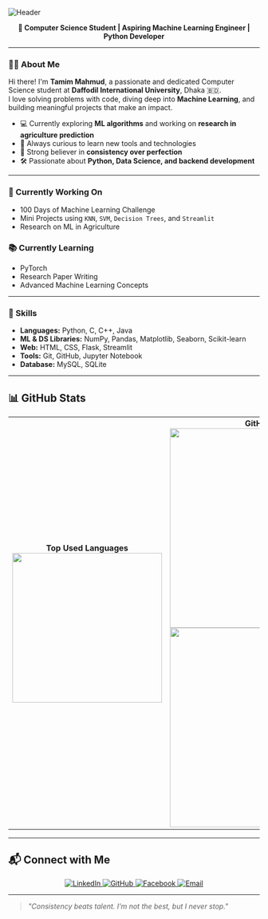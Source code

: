 ![Header](https://capsule-render.vercel.app/api?type=waving&color=gradient&height=200&section=header&text=Hi%20I'm%20Tamim%20👋&fontSize=40&fontAlignY=35)

<p align="center">
  <b>🚀 Computer Science Student | Aspiring Machine Learning Engineer | Python Developer</b>
</p>

---

### 🧑‍💻 About Me

Hi there! I'm **Tamim Mahmud**, a passionate and dedicated Computer Science student at **Daffodil International University**, Dhaka 🇧🇩.  
I love solving problems with code, diving deep into **Machine Learning**, and building meaningful projects that make an impact.

- 💻 Currently exploring **ML algorithms** and working on **research in agriculture prediction**
- 🧠 Always curious to learn new tools and technologies
- 🌱 Strong believer in **consistency over perfection**
- 🛠 Passionate about **Python, Data Science, and backend development**

---

### 🔭 Currently Working On
- 100 Days of Machine Learning Challenge
- Mini Projects using `KNN`, `SVM`, `Decision Trees`, and `Streamlit`
- Research on ML in Agriculture

### 📚 Currently Learning
- PyTorch
- Research Paper Writing
- Advanced Machine Learning Concepts

---

### 💼 Skills

- **Languages:** Python, C, C++, Java  
- **ML & DS Libraries:** NumPy, Pandas, Matplotlib, Seaborn, Scikit-learn  
- **Web:** HTML, CSS, Flask, Streamlit  
- **Tools:** Git, GitHub, Jupyter Notebook  
- **Database:** MySQL, SQLite  

---

## 📊 GitHub Stats

<table>
  <tr>
    <td align="center">
      <b>Top Used Languages</b><br/>
      <img src="https://github-readme-stats.vercel.app/api/top-langs/?username=tamim1249&layout=donut&theme=radical&hide=jupyter%20notebook,html,css,JavaScript" width="300" />
    </td>
    <td align="center">
      <b>GitHub Stats</b><br/>
      <img src="https://github-readme-stats.vercel.app/api?username=tamim1249&show_icons=true&count_private=true&theme=radical" width="400"/>
      <br/>
      <img src="https://github-readme-streak-stats.herokuapp.com/?user=tamim1249&theme=radical" width="400"/>
    </td>
  </tr>
</table>


---

## 📬 Connect with Me

<p align="center">
  <a href="https://www.linkedin.com/in/tamim-mahmud91437/" target="_blank">
    <img src="https://img.shields.io/badge/LinkedIn-0077B5?style=for-the-badge&logo=linkedin&logoColor=white" alt="LinkedIn"/>
  </a>
  <a href="https://github.com/tamim1249" target="_blank">
    <img src="https://img.shields.io/badge/GitHub-100000?style=for-the-badge&logo=github&logoColor=white" alt="GitHub"/>
  </a>
  <a href="https://web.facebook.com/tamim23w" target="_blank">
    <img src="https://img.shields.io/badge/Facebook-1877F2?style=for-the-badge&logo=facebook&logoColor=white" alt="Facebook"/>
  </a>
  <a href="mailto:tamimmahmud91437@gmail.com">
    <img src="https://img.shields.io/badge/Gmail-EA4335?style=for-the-badge&logo=gmail&logoColor=white" alt="Email"/>
  </a>
</p>

---

> *"Consistency beats talent. I’m not the best, but I never stop."*
